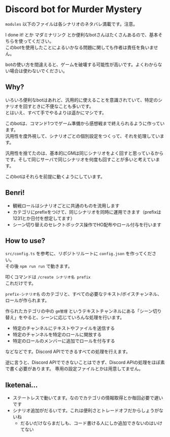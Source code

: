 # Discord bot for Murder Mystery

`modules` 以下のファイルは各シナリオのネタバレ満載です。注意。

I done it! とか マダミナリンク とか便利なbotさんはたくさんあるので、基本そちらを使ってください。  
このbotを使用したことによるいかなる問題に関しても作者は責任を負いません。

botの使い方を間違えると、ゲームを破壊する可能性が高いです。よくわからない場合は使わないでください。

## Why?

いろいろ便利なbotはあれど、汎用的に使えることを意識されていて、特定のシナリオを回すときに不便なことも多いです。  
とはいえ、すべて手でやるよりは遥かにマシです。

このbotは、コマンド1つでゲーム準備から感想戦まで終えられるように作っています。  
汎用性を度外視して、シナリオごとの個別設定をつくって、それを処理しています。

汎用性を捨てたのは、基本的にGMは同じシナリオをよく回すと思っているからです。そして同じサーバで同じシナリオを何度も回すことが多いと考えています。

このbotはそれらを前提に動くようにしています。

## Benri!

* 観戦ロールはシナリオごとに共通のものを流用します
* カテゴリにprefixをつけて、同じシナリオを同時に運用できます（prefixは1231とか日付を想定してます）
* シーン切り替えのセレクトボックス操作でHO配布やロール付与を行います

## How to use?

`src/config.ts` を参考に、リポジトリルートに `config.json` を作ってください。  
その後 `npm run run` で動きます。

叩くコマンドは `/create シナリオ名 prefix`  
これだけです。

`prefix-シナリオ名` のカテゴリと、すべての必要なテキスト/ボイスチャンネル、ロールが作られます。

作られたカテゴリの中の `gm管理` というテキストチャンネルにある「シーン切り替え」をやると、シーンに応じていろんな処理を行います。

* 特定のチャンネルにテキストやファイルを送信する
* 特定のチャンネルを特定のロールに開放する
* 特定のロールのメンバーに追加でロールを付与する

などなどです。Discord APIでできるすべての処理を行えます。

逆に言うと、Discord APIでできないことはできず、Discord APIの処理をほぼ素で書く必要があります。
専用の設定ファイルとかは用意してません。

## Iketenai...

* ステートレスで動いてます。なのでカテゴリの情報取得とか毎回必要で遅いです
* シナリオ追加がだるいです。これは便利さとトレードオフだからしょうがないね
    * だるいだけならまだしも、コード書ける人にしか追加できないのはいけてない
